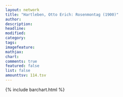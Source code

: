 ```yaml
---
layout: network
title: "Hartleben, Otto Erich: Rosenmontag (1900)"
author:
description:
headline:
modified:
category:
tags:
imagefeature: 
mathjax: 
chart: 
comments: true
featured: false
list: false
amounttsv: 114.tsv
---
```

{% include barchart.html %}
